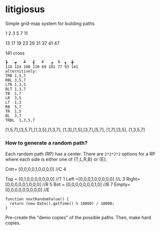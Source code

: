 # litigiosus

Simple grid-map system for building paths

1 2 3
5 7 11

13 17 19
23 29 31
37 41 47

141 cross

```
┣   ┳   ┻   ┫   ┛   ┏  ┗  ┓  ╋
118 124 100 110 69 101 77 93 141
alternitively:
TRB 1,5,7
RBL 3,5,7
LTR 1,3,5
BLT 1,3,7
TB  1,7
LR  3,5
LT  1,3
RB  5,7
TR  1,5
BL  3,7
TRBL  1,3,5,7
```

[1,5,7],[3,5,7],[1,3,5],[1,3,7], [1,3],[1,5],[3,7],[5,7], [1,7],[3,5], [1,3,5,7]

### How to generate a random path?

Each random path (RP) has a center.
There are `2*2*2*2` options for a RP
where each side is either one of {T,L,R,B}
or {E}.

Cntr= [0,0,0,0,1,0,0,0,0] //C 4

Top = [0,1,0,0,0,0,0,0,0] //T 1
Left =[0,0,0,1,0,0,0,0,0] //L 3
Right=[0,0,0,0,0,1,0,0,0] //R 5
Bot = [0,0,0,0,0,0,0,1,0] //B 7
Empty=[0,0,0,0,0,0,0,0,0] //E

```
function nextRandomValue() {
  return (new Date().getTime() % 10000) / 10000;
}
```

Pre-create the "demo copies" of the possible paths.
Then, make hard copies.
